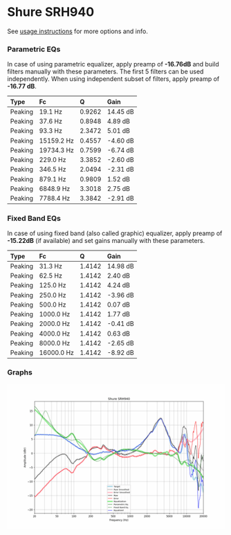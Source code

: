 # Shure SRH940
See [usage instructions](https://github.com/jaakkopasanen/AutoEq#usage) for more options and info.

### Parametric EQs
In case of using parametric equalizer, apply preamp of **-16.76dB** and build filters manually
with these parameters. The first 5 filters can be used independently.
When using independent subset of filters, apply preamp of **-16.77 dB**.

| Type    | Fc         |      Q | Gain     |
|:--------|:-----------|:-------|:---------|
| Peaking | 19.1 Hz    | 0.9262 | 14.45 dB |
| Peaking | 37.6 Hz    | 0.8948 | 4.89 dB  |
| Peaking | 93.3 Hz    | 2.3472 | 5.01 dB  |
| Peaking | 15159.2 Hz | 0.4557 | -4.60 dB |
| Peaking | 19734.3 Hz | 0.7599 | -6.74 dB |
| Peaking | 229.0 Hz   | 3.3852 | -2.60 dB |
| Peaking | 346.5 Hz   | 2.0494 | -2.31 dB |
| Peaking | 879.1 Hz   | 0.9809 | 1.52 dB  |
| Peaking | 6848.9 Hz  | 3.3018 | 2.75 dB  |
| Peaking | 7788.4 Hz  | 3.3842 | -2.91 dB |

### Fixed Band EQs
In case of using fixed band (also called graphic) equalizer, apply preamp of **-15.22dB**
(if available) and set gains manually with these parameters.

| Type    | Fc         |      Q | Gain     |
|:--------|:-----------|:-------|:---------|
| Peaking | 31.3 Hz    | 1.4142 | 14.98 dB |
| Peaking | 62.5 Hz    | 1.4142 | 2.40 dB  |
| Peaking | 125.0 Hz   | 1.4142 | 4.24 dB  |
| Peaking | 250.0 Hz   | 1.4142 | -3.96 dB |
| Peaking | 500.0 Hz   | 1.4142 | 0.07 dB  |
| Peaking | 1000.0 Hz  | 1.4142 | 1.77 dB  |
| Peaking | 2000.0 Hz  | 1.4142 | -0.41 dB |
| Peaking | 4000.0 Hz  | 1.4142 | 0.63 dB  |
| Peaking | 8000.0 Hz  | 1.4142 | -2.65 dB |
| Peaking | 16000.0 Hz | 1.4142 | -8.92 dB |

### Graphs
![](./Shure%20SRH940.png)